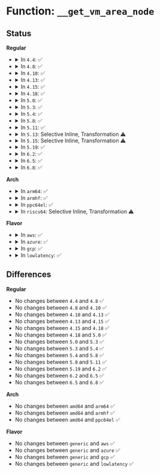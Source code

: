 # Function: <code>__get_vm_area_node</code>

## Status
<b>Regular</b>
<ul>
<li>
<details>
<summary>In <code>4.4</code>: ✅</summary>

```c
struct vm_struct *__get_vm_area_node(long unsigned int size, long unsigned int align, long unsigned int flags, long unsigned int start, long unsigned int end, int node, gfp_t gfp_mask, const void *caller);
```

**Collision:** Unique Static

**Inline:** No

**Transformation:** False

**Instances:**

```
In mm/vmalloc.c (ffffffff811cd7e0)
Location: mm/vmalloc.c:1330
Inline: False
Direct callers:
  - mm/vmalloc.c:__get_vm_area
  - mm/vmalloc.c:__get_vm_area_caller
  - mm/vmalloc.c:get_vm_area
  - mm/vmalloc.c:vmap
  - mm/vmalloc.c:alloc_vm_area
```
**Symbols:**

```
ffffffff811cd7e0-ffffffff811cd90e: __get_vm_area_node (STB_LOCAL)
```
</details>
</li>
<li>
<details>
<summary>In <code>4.8</code>: ✅</summary>

```c
struct vm_struct *__get_vm_area_node(long unsigned int size, long unsigned int align, long unsigned int flags, long unsigned int start, long unsigned int end, int node, gfp_t gfp_mask, const void *caller);
```

**Collision:** Unique Static

**Inline:** No

**Transformation:** False

**Instances:**

```
In mm/vmalloc.c (ffffffff811ea8b0)
Location: mm/vmalloc.c:1354
Inline: False
Direct callers:
  - mm/vmalloc.c:alloc_vm_area
  - mm/vmalloc.c:vmap
  - mm/vmalloc.c:get_vm_area
  - mm/vmalloc.c:__get_vm_area_caller
  - mm/vmalloc.c:__get_vm_area
```
**Symbols:**

```
ffffffff811ea8b0-ffffffff811ea9e1: __get_vm_area_node (STB_LOCAL)
```
</details>
</li>
<li>
<details>
<summary>In <code>4.10</code>: ✅</summary>

```c
struct vm_struct *__get_vm_area_node(long unsigned int size, long unsigned int align, long unsigned int flags, long unsigned int start, long unsigned int end, int node, gfp_t gfp_mask, const void *caller);
```

**Collision:** Unique Static

**Inline:** No

**Transformation:** False

**Instances:**

```
In mm/vmalloc.c (ffffffff811fbb30)
Location: mm/vmalloc.c:1337
Inline: False
Direct callers:
  - mm/vmalloc.c:alloc_vm_area
  - mm/vmalloc.c:__vmalloc_node_range
  - mm/vmalloc.c:vmap
  - mm/vmalloc.c:get_vm_area
  - mm/vmalloc.c:__get_vm_area_caller
  - mm/vmalloc.c:__get_vm_area
```
**Symbols:**

```
ffffffff811fbb30-ffffffff811fbc6a: __get_vm_area_node (STB_LOCAL)
```
</details>
</li>
<li>
<details>
<summary>In <code>4.13</code>: ✅</summary>

```c
struct vm_struct *__get_vm_area_node(long unsigned int size, long unsigned int align, long unsigned int flags, long unsigned int start, long unsigned int end, int node, gfp_t gfp_mask, const void *caller);
```

**Collision:** Unique Static

**Inline:** No

**Transformation:** False

**Instances:**

```
In mm/vmalloc.c (ffffffff81206850)
Location: mm/vmalloc.c:1388
Inline: False
Direct callers:
  - mm/vmalloc.c:alloc_vm_area
  - mm/vmalloc.c:vmap
  - mm/vmalloc.c:get_vm_area
  - mm/vmalloc.c:__get_vm_area_caller
  - mm/vmalloc.c:__get_vm_area
```
**Symbols:**

```
ffffffff81206850-ffffffff8120697b: __get_vm_area_node (STB_LOCAL)
```
</details>
</li>
<li>
<details>
<summary>In <code>4.15</code>: ✅</summary>

```c
struct vm_struct *__get_vm_area_node(long unsigned int size, long unsigned int align, long unsigned int flags, long unsigned int start, long unsigned int end, int node, gfp_t gfp_mask, const void *caller);
```

**Collision:** Unique Static

**Inline:** No

**Transformation:** False

**Instances:**

```
In mm/vmalloc.c (ffffffff8121f540)
Location: mm/vmalloc.c:1386
Inline: False
Direct callers:
  - mm/vmalloc.c:alloc_vm_area
  - mm/vmalloc.c:vmap
  - mm/vmalloc.c:get_vm_area
  - mm/vmalloc.c:__get_vm_area_caller
  - mm/vmalloc.c:__get_vm_area
```
**Symbols:**

```
ffffffff8121f540-ffffffff8121f671: __get_vm_area_node (STB_LOCAL)
```
</details>
</li>
<li>
<details>
<summary>In <code>4.18</code>: ✅</summary>

```c
struct vm_struct *__get_vm_area_node(long unsigned int size, long unsigned int align, long unsigned int flags, long unsigned int start, long unsigned int end, int node, gfp_t gfp_mask, const void *caller);
```

**Collision:** Unique Static

**Inline:** No

**Transformation:** False

**Instances:**

```
In mm/vmalloc.c (ffffffff81241f90)
Location: mm/vmalloc.c:1373
Inline: False
Direct callers:
  - mm/vmalloc.c:alloc_vm_area
  - mm/vmalloc.c:vmap
  - mm/vmalloc.c:get_vm_area
  - mm/vmalloc.c:__get_vm_area_caller
  - mm/vmalloc.c:__get_vm_area
```
**Symbols:**

```
ffffffff81241f90-ffffffff812420f7: __get_vm_area_node (STB_LOCAL)
```
</details>
</li>
<li>
<details>
<summary>In <code>5.0</code>: ✅</summary>

```c
struct vm_struct *__get_vm_area_node(long unsigned int size, long unsigned int align, long unsigned int flags, long unsigned int start, long unsigned int end, int node, gfp_t gfp_mask, const void *caller);
```

**Collision:** Unique Static

**Inline:** No

**Transformation:** False

**Instances:**

```
In mm/vmalloc.c (ffffffff81256690)
Location: mm/vmalloc.c:1374
Inline: False
Direct callers:
  - mm/vmalloc.c:alloc_vm_area
  - mm/vmalloc.c:vmap
  - mm/vmalloc.c:get_vm_area
  - mm/vmalloc.c:__get_vm_area_caller
  - mm/vmalloc.c:__get_vm_area
```
**Symbols:**

```
ffffffff81256690-ffffffff812567ee: __get_vm_area_node (STB_LOCAL)
```
</details>
</li>
<li>
<details>
<summary>In <code>5.3</code>: ✅</summary>

```c
struct vm_struct *__get_vm_area_node(long unsigned int size, long unsigned int align, long unsigned int flags, long unsigned int start, long unsigned int end, int node, gfp_t gfp_mask, const void *caller);
```

**Collision:** Unique Static

**Inline:** No

**Transformation:** False

**Instances:**

```
In mm/vmalloc.c (ffffffff8126a1a0)
Location: mm/vmalloc.c:2035
Inline: False
Direct callers:
  - mm/vmalloc.c:alloc_vm_area
  - mm/vmalloc.c:vmap
  - mm/vmalloc.c:get_vm_area
  - mm/vmalloc.c:__get_vm_area_caller
  - mm/vmalloc.c:__get_vm_area
```
**Symbols:**

```
ffffffff8126a1a0-ffffffff8126a30a: __get_vm_area_node (STB_LOCAL)
```
</details>
</li>
<li>
<details>
<summary>In <code>5.4</code>: ✅</summary>

```c
struct vm_struct *__get_vm_area_node(long unsigned int size, long unsigned int align, long unsigned int flags, long unsigned int start, long unsigned int end, int node, gfp_t gfp_mask, const void *caller);
```

**Collision:** Unique Static

**Inline:** No

**Transformation:** False

**Instances:**

```
In mm/vmalloc.c (ffffffff812790b0)
Location: mm/vmalloc.c:2041
Inline: False
Direct callers:
  - mm/vmalloc.c:alloc_vm_area
  - mm/vmalloc.c:vmap
  - mm/vmalloc.c:get_vm_area
  - mm/vmalloc.c:__get_vm_area_caller
  - mm/vmalloc.c:__get_vm_area
```
**Symbols:**

```
ffffffff812790b0-ffffffff81279214: __get_vm_area_node (STB_LOCAL)
```
</details>
</li>
<li>
<details>
<summary>In <code>5.8</code>: ✅</summary>

```c
struct vm_struct *__get_vm_area_node(long unsigned int size, long unsigned int align, long unsigned int flags, long unsigned int start, long unsigned int end, int node, gfp_t gfp_mask, const void *caller);
```

**Collision:** Unique Static

**Inline:** No

**Transformation:** False

**Instances:**

```
In mm/vmalloc.c (ffffffff812aa080)
Location: mm/vmalloc.c:2091
Inline: False
Direct callers:
  - mm/vmalloc.c:__vmalloc_node_range
  - mm/vmalloc.c:get_vm_area_caller
  - mm/vmalloc.c:get_vm_area
  - mm/vmalloc.c:__get_vm_area_caller
```
**Symbols:**

```
ffffffff812aa080-ffffffff812aa1e4: __get_vm_area_node (STB_LOCAL)
```
</details>
</li>
<li>
<details>
<summary>In <code>5.11</code>: ✅</summary>

```c
struct vm_struct *__get_vm_area_node(long unsigned int size, long unsigned int align, long unsigned int flags, long unsigned int start, long unsigned int end, int node, gfp_t gfp_mask, const void *caller);
```

**Collision:** Unique Static

**Inline:** No

**Transformation:** False

**Instances:**

```
In mm/vmalloc.c (ffffffff812b51c0)
Location: mm/vmalloc.c:2073
Inline: False
Direct callers:
  - mm/vmalloc.c:__vmalloc_node_range
  - mm/vmalloc.c:get_vm_area_caller
  - mm/vmalloc.c:get_vm_area
  - mm/vmalloc.c:__get_vm_area_caller
```
**Symbols:**

```
ffffffff812b51c0-ffffffff812b531f: __get_vm_area_node (STB_LOCAL)
```
</details>
</li>
<li>
<details>
<summary>In <code>5.13</code>: Selective Inline, Transformation ⚠️</summary>

**Collision:** Unique Static

**Inline:** Selective

**Transformation:** True

**Instances:**

```
In mm/vmalloc.c (ffffffff812ba5b0)
Location: mm/vmalloc.c:2346
Inline: True
Direct callers:
  - mm/vmalloc.c:__vmalloc_node_range
  - mm/vmalloc.c:get_vm_area_caller
  - mm/vmalloc.c:get_vm_area
  - mm/vmalloc.c:__get_vm_area_caller
```
**Symbols:**

```
ffffffff812ba5b0-ffffffff812ba70a: __get_vm_area_node.constprop.0 (STB_LOCAL)
```
</details>
</li>
<li>
<details>
<summary>In <code>5.15</code>: Selective Inline, Transformation ⚠️</summary>

**Collision:** Unique Static

**Inline:** Selective

**Transformation:** True

**Instances:**

```
In mm/vmalloc.c (ffffffff812fcbb0)
Location: mm/vmalloc.c:2398
Inline: True
Direct callers:
  - mm/vmalloc.c:__vmalloc_node_range
  - mm/vmalloc.c:get_vm_area_caller
  - mm/vmalloc.c:get_vm_area
  - mm/vmalloc.c:__get_vm_area_caller
```
**Symbols:**

```
ffffffff812fcbb0-ffffffff812fcd0a: __get_vm_area_node.constprop.0 (STB_LOCAL)
```
</details>
</li>
<li>
<details>
<summary>In <code>5.19</code>: ✅</summary>

```c
struct vm_struct *__get_vm_area_node(long unsigned int size, long unsigned int align, long unsigned int shift, long unsigned int flags, long unsigned int start, long unsigned int end, int node, gfp_t gfp_mask, const void *caller);
```

**Collision:** Unique Static

**Inline:** No

**Transformation:** False

**Instances:**

```
In mm/vmalloc.c (ffffffff81363d80)
Location: mm/vmalloc.c:2428
Inline: False
Direct callers:
  - mm/vmalloc.c:__vmalloc_node_range
  - mm/vmalloc.c:get_vm_area_caller
  - mm/vmalloc.c:get_vm_area
  - mm/vmalloc.c:__get_vm_area_caller
```
**Symbols:**

```
ffffffff81363d80-ffffffff81363ee4: __get_vm_area_node (STB_LOCAL)
```
</details>
</li>
<li>
<details>
<summary>In <code>6.2</code>: ✅</summary>

```c
struct vm_struct *__get_vm_area_node(long unsigned int size, long unsigned int align, long unsigned int shift, long unsigned int flags, long unsigned int start, long unsigned int end, int node, gfp_t gfp_mask, const void *caller);
```

**Collision:** Unique Static

**Inline:** No

**Transformation:** False

**Instances:**

```
In mm/vmalloc.c (ffffffff813dfe90)
Location: mm/vmalloc.c:2490
Inline: False
Direct callers:
  - mm/vmalloc.c:__vmalloc_node_range
  - mm/vmalloc.c:get_vm_area_caller
  - mm/vmalloc.c:get_vm_area
  - mm/vmalloc.c:__get_vm_area_caller
```
**Symbols:**

```
ffffffff813dfe90-ffffffff813dfff4: __get_vm_area_node (STB_LOCAL)
```
</details>
</li>
<li>
<details>
<summary>In <code>6.5</code>: ✅</summary>

```c
struct vm_struct *__get_vm_area_node(long unsigned int size, long unsigned int align, long unsigned int shift, long unsigned int flags, long unsigned int start, long unsigned int end, int node, gfp_t gfp_mask, const void *caller);
```

**Collision:** Unique Static

**Inline:** No

**Transformation:** False

**Instances:**

```
In mm/vmalloc.c (ffffffff81414bd0)
Location: mm/vmalloc.c:2570
Inline: False
Direct callers:
  - mm/vmalloc.c:__vmalloc_node_range
  - mm/vmalloc.c:get_vm_area_caller
  - mm/vmalloc.c:get_vm_area
  - mm/vmalloc.c:__get_vm_area_caller
```
**Symbols:**

```
ffffffff81414bd0-ffffffff81414d38: __get_vm_area_node (STB_LOCAL)
```
</details>
</li>
<li>
<details>
<summary>In <code>6.8</code>: ✅</summary>

```c
struct vm_struct *__get_vm_area_node(long unsigned int size, long unsigned int align, long unsigned int shift, long unsigned int flags, long unsigned int start, long unsigned int end, int node, gfp_t gfp_mask, const void *caller);
```

**Collision:** Unique Static

**Inline:** No

**Transformation:** False

**Instances:**

```
In mm/vmalloc.c (ffffffff81441640)
Location: mm/vmalloc.c:2570
Inline: False
Direct callers:
  - mm/vmalloc.c:__vmalloc_node_range
  - mm/vmalloc.c:get_vm_area_caller
  - mm/vmalloc.c:get_vm_area
  - mm/vmalloc.c:__get_vm_area_caller
```
**Symbols:**

```
ffffffff81441640-ffffffff814417d7: __get_vm_area_node (STB_LOCAL)
```
</details>
</li>
</ul>
<b>Arch</b>
<ul>
<li>
<details>
<summary>In <code>arm64</code>: ✅</summary>

```c
struct vm_struct *__get_vm_area_node(long unsigned int size, long unsigned int align, long unsigned int flags, long unsigned int start, long unsigned int end, int node, gfp_t gfp_mask, const void *caller);
```

**Collision:** Unique Static

**Inline:** No

**Transformation:** False

**Instances:**

```
In mm/vmalloc.c (ffff80001030f9d8)
Location: mm/vmalloc.c:2041
Inline: False
Direct callers:
  - mm/vmalloc.c:alloc_vm_area
  - mm/vmalloc.c:vmap
  - mm/vmalloc.c:get_vm_area
  - mm/vmalloc.c:__get_vm_area_caller
  - mm/vmalloc.c:__get_vm_area
```
**Symbols:**

```
ffff80001030f9d8-ffff80001030fba8: __get_vm_area_node (STB_LOCAL)
```
</details>
</li>
<li>
<details>
<summary>In <code>armhf</code>: ✅</summary>

```c
struct vm_struct *__get_vm_area_node(long unsigned int size, long unsigned int align, long unsigned int flags, long unsigned int start, long unsigned int end, int node, gfp_t gfp_mask, const void *caller);
```

**Collision:** Unique Static

**Inline:** No

**Transformation:** False

**Instances:**

```
In mm/vmalloc.c (c052bfd0)
Location: mm/vmalloc.c:2041
Inline: False
Direct callers:
  - mm/vmalloc.c:get_vm_area_caller
  - mm/vmalloc.c:get_vm_area
  - mm/vmalloc.c:__get_vm_area_caller
  - mm/vmalloc.c:__get_vm_area
```
**Symbols:**

```
c052bfd0-c052c108: __get_vm_area_node (STB_LOCAL)
```
</details>
</li>
<li>
<details>
<summary>In <code>ppc64el</code>: ✅</summary>

```c
struct vm_struct *__get_vm_area_node(long unsigned int size, long unsigned int align, long unsigned int flags, long unsigned int start, long unsigned int end, int node, gfp_t gfp_mask, const void *caller);
```

**Collision:** Unique Static

**Inline:** No

**Transformation:** False

**Instances:**

```
In mm/vmalloc.c (c0000000003e0c00)
Location: mm/vmalloc.c:2041
Inline: False
Direct callers:
  - mm/vmalloc.c:alloc_vm_area
  - mm/vmalloc.c:vmap
  - mm/vmalloc.c:get_vm_area
  - mm/vmalloc.c:__get_vm_area_caller
  - mm/vmalloc.c:__get_vm_area
```
**Symbols:**

```
c0000000003e0c00-c0000000003e0e90: __get_vm_area_node (STB_LOCAL)
```
</details>
</li>
<li>
<details>
<summary>In <code>riscv64</code>: Selective Inline, Transformation ⚠️</summary>

**Collision:** Unique Static

**Inline:** Selective

**Transformation:** True

**Instances:**

```
In mm/vmalloc.c (ffffffe000217f7a)
Location: mm/vmalloc.c:2041
Inline: True
Direct callers:
  - mm/vmalloc.c:alloc_vm_area
  - mm/vmalloc.c:vmap
  - mm/vmalloc.c:get_vm_area
  - mm/vmalloc.c:__get_vm_area_caller
  - mm/vmalloc.c:__get_vm_area
```
**Symbols:**

```
ffffffe000217f7a-ffffffe00021816e: __get_vm_area_node.isra.0 (STB_LOCAL)
```
</details>
</li>
</ul>
<b>Flavor</b>
<ul>
<li>
<details>
<summary>In <code>aws</code>: ✅</summary>

```c
struct vm_struct *__get_vm_area_node(long unsigned int size, long unsigned int align, long unsigned int flags, long unsigned int start, long unsigned int end, int node, gfp_t gfp_mask, const void *caller);
```

**Collision:** Unique Static

**Inline:** No

**Transformation:** False

**Instances:**

```
In mm/vmalloc.c (ffffffff81271700)
Location: mm/vmalloc.c:2041
Inline: False
Direct callers:
  - mm/vmalloc.c:alloc_vm_area
  - mm/vmalloc.c:vmap
  - mm/vmalloc.c:get_vm_area
  - mm/vmalloc.c:__get_vm_area_caller
  - mm/vmalloc.c:__get_vm_area
```
**Symbols:**

```
ffffffff81271700-ffffffff81271864: __get_vm_area_node (STB_LOCAL)
```
</details>
</li>
<li>
<details>
<summary>In <code>azure</code>: ✅</summary>

```c
struct vm_struct *__get_vm_area_node(long unsigned int size, long unsigned int align, long unsigned int flags, long unsigned int start, long unsigned int end, int node, gfp_t gfp_mask, const void *caller);
```

**Collision:** Unique Static

**Inline:** No

**Transformation:** False

**Instances:**

```
In mm/vmalloc.c (ffffffff81263670)
Location: mm/vmalloc.c:2041
Inline: False
Direct callers:
  - mm/vmalloc.c:alloc_vm_area
  - mm/vmalloc.c:vmap
  - mm/vmalloc.c:get_vm_area
  - mm/vmalloc.c:__get_vm_area_caller
  - mm/vmalloc.c:__get_vm_area
```
**Symbols:**

```
ffffffff81263670-ffffffff812637d4: __get_vm_area_node (STB_LOCAL)
```
</details>
</li>
<li>
<details>
<summary>In <code>gcp</code>: ✅</summary>

```c
struct vm_struct *__get_vm_area_node(long unsigned int size, long unsigned int align, long unsigned int flags, long unsigned int start, long unsigned int end, int node, gfp_t gfp_mask, const void *caller);
```

**Collision:** Unique Static

**Inline:** No

**Transformation:** False

**Instances:**

```
In mm/vmalloc.c (ffffffff8126f4a0)
Location: mm/vmalloc.c:2041
Inline: False
Direct callers:
  - mm/vmalloc.c:alloc_vm_area
  - mm/vmalloc.c:vmap
  - mm/vmalloc.c:get_vm_area
  - mm/vmalloc.c:__get_vm_area_caller
  - mm/vmalloc.c:__get_vm_area
```
**Symbols:**

```
ffffffff8126f4a0-ffffffff8126f604: __get_vm_area_node (STB_LOCAL)
```
</details>
</li>
<li>
<details>
<summary>In <code>lowlatency</code>: ✅</summary>

```c
struct vm_struct *__get_vm_area_node(long unsigned int size, long unsigned int align, long unsigned int flags, long unsigned int start, long unsigned int end, int node, gfp_t gfp_mask, const void *caller);
```

**Collision:** Unique Static

**Inline:** No

**Transformation:** False

**Instances:**

```
In mm/vmalloc.c (ffffffff8127eec0)
Location: mm/vmalloc.c:2041
Inline: False
Direct callers:
  - mm/vmalloc.c:alloc_vm_area
  - mm/vmalloc.c:vmap
  - mm/vmalloc.c:get_vm_area
  - mm/vmalloc.c:__get_vm_area_caller
  - mm/vmalloc.c:__get_vm_area
```
**Symbols:**

```
ffffffff8127eec0-ffffffff8127f022: __get_vm_area_node (STB_LOCAL)
```
</details>
</li>
</ul>

## Differences
<b>Regular</b>
<ul>
<li>
No changes between <code>4.4</code> and <code>4.8</code> ✅
</li>
<li>
No changes between <code>4.8</code> and <code>4.10</code> ✅
</li>
<li>
No changes between <code>4.10</code> and <code>4.13</code> ✅
</li>
<li>
No changes between <code>4.13</code> and <code>4.15</code> ✅
</li>
<li>
No changes between <code>4.15</code> and <code>4.18</code> ✅
</li>
<li>
No changes between <code>4.18</code> and <code>5.0</code> ✅
</li>
<li>
No changes between <code>5.0</code> and <code>5.3</code> ✅
</li>
<li>
No changes between <code>5.3</code> and <code>5.4</code> ✅
</li>
<li>
No changes between <code>5.4</code> and <code>5.8</code> ✅
</li>
<li>
No changes between <code>5.8</code> and <code>5.11</code> ✅
</li>
<li>
No changes between <code>5.19</code> and <code>6.2</code> ✅
</li>
<li>
No changes between <code>6.2</code> and <code>6.5</code> ✅
</li>
<li>
No changes between <code>6.5</code> and <code>6.8</code> ✅
</li>
</ul>
<b>Arch</b>
<ul>
<li>
No changes between <code>amd64</code> and <code>arm64</code> ✅
</li>
<li>
No changes between <code>amd64</code> and <code>armhf</code> ✅
</li>
<li>
No changes between <code>amd64</code> and <code>ppc64el</code> ✅
</li>
</ul>
<b>Flavor</b>
<ul>
<li>
No changes between <code>generic</code> and <code>aws</code> ✅
</li>
<li>
No changes between <code>generic</code> and <code>azure</code> ✅
</li>
<li>
No changes between <code>generic</code> and <code>gcp</code> ✅
</li>
<li>
No changes between <code>generic</code> and <code>lowlatency</code> ✅
</li>
</ul>
